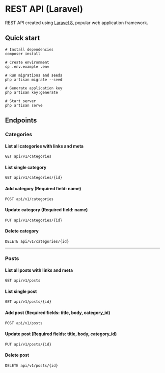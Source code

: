 # REST API (Laravel)

REST API created using <a href="https://github.com/laravel/laravel" target="_blank">Laravel 8</a>, popular web application framework.

## Quick start

```
# Install dependencies
composer install

# Create environment
cp .env.example .env

# Run migrations and seeds
php artisan migrate --seed

# Generate application key
php artisan key:generate

# Start server
php artisan serve
```

## Endpoints

### Categories
#### List all categories with links and meta
```
GET api/v1/categories
```

#### List single category
```
GET api/v1/categories/{id}
```

#### Add category (Required field: name)
```
POST api/v1/categories
```

#### Update category (Required field: name)
```
PUT api/v1/categories/{id}
```

#### Delete category
```
DELETE api/v1/categories/{id}
```
---
### Posts
#### List all posts with links and meta
```
GET api/v1/posts
```

#### List single post
```
GET api/v1/posts/{id}
```

#### Add post (Required fields: title, body, category_id)
```
POST api/v1/posts
```

#### Update post (Required fields: title, body, category_id)
```
PUT api/v1/posts/{id}
```

#### Delete post
```
DELETE api/v1/posts/{id}
```
